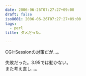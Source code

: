 ```yaml
---
date: 2006-06-26T07:27:27+09:00
draft: false
iso8601: 2006-06-26T07:27:27+09:00
tags:
  - perl
title: ダメだった。

---
```


<div class="entry-body">
                                 <p>CGI::Sessionの対策だが…。</p>

<p>失敗だった。3.95では動かない。<br />
また考え直し…。</p>
                              </div>    	
